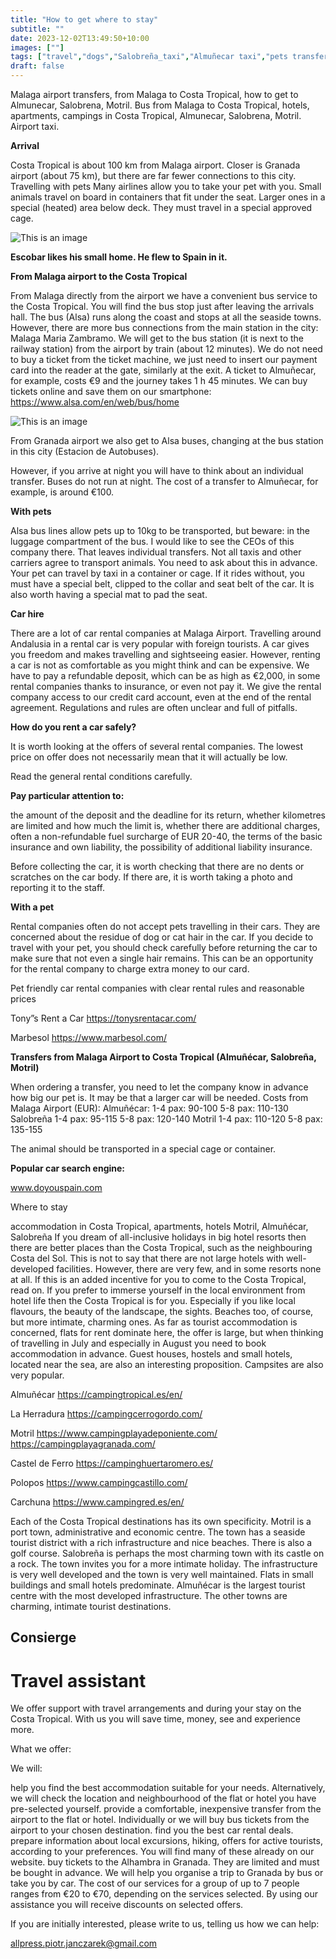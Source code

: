 ```yaml
---
title: "How to get where to stay"
subtitle: ""
date: 2023-12-02T13:49:50+10:00
images: [""]
tags: ["travel","dogs","Salobreña_taxi","Almuñecar taxi","pets transfer","pets friendly"]
draft: false
---
```



Malaga airport transfers, from Malaga to Costa Tropical, how to get to Almunecar, Salobrena, Motril. Bus
from Malaga to Costa Tropical, hotels, apartments, campings in Costa Tropical, Almunecar, Salobrena,
Motril. Airport taxi.

**Arrival**

Costa Tropical is about 100 km from Malaga airport. Closer is Granada airport (about 75 km), but there are far fewer connections to this city. 
Travelling with pets
Many airlines allow you to take your pet with you. Small animals travel on board in containers that fit under the seat. Larger ones in a special (heated) area below deck. They must travel in a special approved cage.

![This is an image](/img/Escobarwkl.jpeg)

**Escobar likes his small home. He flew to Spain in it.**

**From Malaga airport to the Costa Tropical**

From Malaga directly from the airport we have a convenient bus service to the Costa Tropical. You will find the bus stop just after leaving the arrivals hall. The bus (Alsa) runs along the coast and stops at all the seaside towns.
However, there are more bus connections from the main station in the city: Malaga Maria Zambramo.
We will get to the bus station (it is next to the railway station) from the airport by train (about 12 minutes). We do not need to buy a ticket from the ticket machine, we just need to insert our payment card into the reader at the gate, similarly at the exit. 
A ticket to Almuñecar, for example, costs €9 and the journey takes 1 h 45 minutes. 
We can buy tickets online and save them on our smartphone:
https://www.alsa.com/en/web/bus/home

![This is an image](/img/autobus.jpeg)


From Granada airport we also get to Alsa buses, changing at the bus station in this city (Estacion de Autobuses).

However, if you arrive at night you will have to think about an individual transfer. Buses do not run at night. The cost of a transfer to Almuñecar, for example, is around €100. 

**With pets**

Alsa bus lines allow pets up to 10kg to be transported, but beware: in the luggage compartment of the bus. I would like to see the CEOs of this company there. 
That leaves individual transfers. Not all taxis and other carriers agree to transport animals. You need to ask about this in advance. 
Your pet can travel by taxi in a container or cage. If it rides without, you must have a special belt, clipped to the collar and seat belt of the car. It is also worth having a special mat to pad the seat.

**Car hire**

There are a lot of car rental companies at Malaga Airport. Travelling around Andalusia in a rental car is very popular with foreign tourists. A car gives you freedom and makes travelling and sightseeing easier. However, renting a car is not as comfortable as you might think and can be expensive. We have to pay a refundable deposit, which can be as high as €2,000, in some rental companies thanks to insurance, or even not pay it. We give the rental company access to our credit card account, even at the end of the rental agreement. Regulations and rules are often unclear and full of pitfalls.

**How do you rent a car safely?**

It is worth looking at the offers of several rental companies. The lowest price on offer does not necessarily mean that it will actually be low.

Read the general rental conditions carefully.

**Pay particular attention to:**

the amount of the deposit and the deadline for its return,
whether kilometres are limited and how much the limit is,
whether there are additional charges, often a non-refundable fuel surcharge of EUR 20-40,
the terms of the basic insurance and own liability,
the possibility of additional liability insurance.

Before collecting the car, it is worth checking that there are no dents or scratches on the car body. If there are, it is worth taking a photo and reporting it to the staff. 

**With a pet**

Rental companies often do not accept pets travelling in their cars. They are concerned about the residue of dog or cat hair in the car. If you decide to travel with your pet, you should check carefully before returning the car to make sure that not even a single hair remains. This can be an opportunity for the rental company to charge extra money to our card.
 

Pet friendly car rental companies
with clear rental rules and reasonable prices

Tony”s Rent a Car
https://tonysrentacar.com/

Marbesol
https://www.marbesol.com/


**Transfers from Malaga Airport to Costa Tropical (Almuñécar, Salobreña, Motril)**


When ordering a transfer, you need to let the company know in advance how big our pet is. It may be that a larger car will be needed. 
Costs from Malaga Airport (EUR):
Almuñécar: 
1-4 pax: 90-100
5-8 pax: 110-130
Salobreña
1-4 pax: 95-115
5-8 pax: 120-140
Motril
1-4 pax: 110-120
5-8 pax: 135-155




The animal should be transported in a special cage or container. 


**Popular car search engine:**

www.doyouspain.com

Where to stay

accommodation in Costa Tropical, apartments, hotels Motril, Almuñécar, Salobreña
If you dream of all-inclusive holidays in big hotel resorts then there are better places than the Costa Tropical, such as the
neighbouring Costa del Sol.
This is not to say that there are not large hotels with well-developed facilities. However, there are very few, and in some
resorts none at all.
If this is an added incentive for you to come to the Costa Tropical, read on.
If you prefer to immerse yourself in the local environment from hotel life then the Costa Tropical is for you. Especially if
you like local flavours, the beauty of the landscape, the sights. Beaches too, of course, but more intimate, charming ones.
As far as tourist accommodation is concerned, flats for rent dominate here, the offer is large, but when thinking of
travelling in July and especially in August you need to book accommodation in advance. Guest houses, hostels and small
hotels, located near the sea, are also an interesting proposition.
Campsites are also very popular.

Almuñécar
https://campingtropical.es/en/

La Herradura
https://campingcerrogordo.com/

Motril
https://www.campingplayadeponiente.com/
https://campingplayagranada.com/

Castel de Ferro
https://campinghuertaromero.es/

Polopos
https://www.campingcastillo.com/

Carchuna
https://www.campingred.es/en/

Each of the Costa Tropical destinations has its own specificity. Motril is a port town, administrative and economic centre.
The town has a seaside tourist district with a rich infrastructure and nice beaches. There is also a golf course.
Salobreña is perhaps the most charming town with its castle on a rock. The town invites you for a more intimate holiday.
The infrastructure is very well developed and the town is very well maintained. Flats in small buildings and small hotels
predominate.
Almuñécar is the largest tourist centre with the most developed infrastructure. The other towns are charming, intimate
tourist destinations.

## Consierge

# Travel assistant

We offer support with travel arrangements and during your stay on the Costa Tropical. With us you will save time, money,
see and experience more.

What we offer:

We will:

help you find the best accommodation suitable for your needs. Alternatively, we will check the location and neighbourhood
of the flat or hotel you have pre-selected yourself.
provide a comfortable, inexpensive transfer from the airport to the flat or hotel. Individually or we will buy bus tickets from
the airport to your chosen destination.
find you the best car rental deals.
prepare information about local excursions, hiking, offers for active tourists, according to your preferences.
You will find many of these already on our website.
buy tickets to the Alhambra in Granada. They are limited and must be bought in advance. We will help you organise a trip
to Granada by bus or take you by car.
The cost of our services for a group of up to 7 people ranges from €20 to €70, depending on the services selected.
By using our assistance you will receive discounts on selected offers.

If you are initially interested, please write to us, telling us how we can help:

allpress.piotr.janczarek@gmail.com



